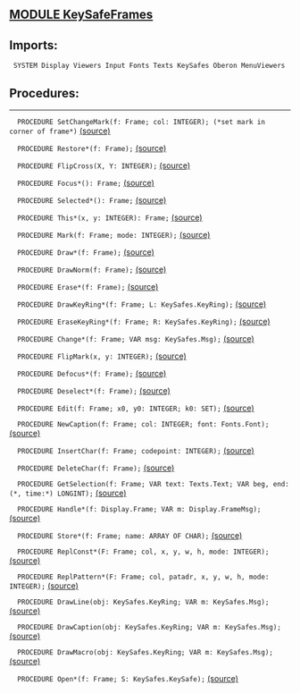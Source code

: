 
## [MODULE KeySafeFrames](https://github.com/io-core/Attest/blob/main/KeySafeFrames.Mod)

  ## Imports:
` SYSTEM Display Viewers Input Fonts Texts KeySafes Oberon MenuViewers`

## Procedures:
---

`  PROCEDURE SetChangeMark(f: Frame; col: INTEGER); (*set mark in corner of frame*)` [(source)](https://github.com/io-core/Attest/blob/main/KeySafeFrames.Mod#L79)


`  PROCEDURE Restore*(f: Frame);` [(source)](https://github.com/io-core/Attest/blob/main/KeySafeFrames.Mod#L88)


`  PROCEDURE FlipCross(X, Y: INTEGER);` [(source)](https://github.com/io-core/Attest/blob/main/KeySafeFrames.Mod#L105)


`  PROCEDURE Focus*(): Frame;` [(source)](https://github.com/io-core/Attest/blob/main/KeySafeFrames.Mod#L116)


`  PROCEDURE Selected*(): Frame;` [(source)](https://github.com/io-core/Attest/blob/main/KeySafeFrames.Mod#L121)


`  PROCEDURE This*(x, y: INTEGER): Frame;` [(source)](https://github.com/io-core/Attest/blob/main/KeySafeFrames.Mod#L126)


`  PROCEDURE Mark(f: Frame; mode: INTEGER);` [(source)](https://github.com/io-core/Attest/blob/main/KeySafeFrames.Mod#L131)


`  PROCEDURE Draw*(f: Frame);` [(source)](https://github.com/io-core/Attest/blob/main/KeySafeFrames.Mod#L136)


`  PROCEDURE DrawNorm(f: Frame);` [(source)](https://github.com/io-core/Attest/blob/main/KeySafeFrames.Mod#L141)


`  PROCEDURE Erase*(f: Frame);` [(source)](https://github.com/io-core/Attest/blob/main/KeySafeFrames.Mod#L146)


`  PROCEDURE DrawKeyRing*(f: Frame; L: KeySafes.KeyRing);` [(source)](https://github.com/io-core/Attest/blob/main/KeySafeFrames.Mod#L151)


`  PROCEDURE EraseKeyRing*(f: Frame; R: KeySafes.KeyRing);` [(source)](https://github.com/io-core/Attest/blob/main/KeySafeFrames.Mod#L156)


`  PROCEDURE Change*(f: Frame; VAR msg: KeySafes.Msg);` [(source)](https://github.com/io-core/Attest/blob/main/KeySafeFrames.Mod#L161)


`  PROCEDURE FlipMark(x, y: INTEGER);` [(source)](https://github.com/io-core/Attest/blob/main/KeySafeFrames.Mod#L166)


`  PROCEDURE Defocus*(f: Frame);` [(source)](https://github.com/io-core/Attest/blob/main/KeySafeFrames.Mod#L172)


`  PROCEDURE Deselect*(f: Frame);` [(source)](https://github.com/io-core/Attest/blob/main/KeySafeFrames.Mod#L182)


`  PROCEDURE Edit(f: Frame; x0, y0: INTEGER; k0: SET);` [(source)](https://github.com/io-core/Attest/blob/main/KeySafeFrames.Mod#L191)


`  PROCEDURE NewCaption(f: Frame; col: INTEGER; font: Fonts.Font);` [(source)](https://github.com/io-core/Attest/blob/main/KeySafeFrames.Mod#L286)


`  PROCEDURE InsertChar(f: Frame; codepoint: INTEGER);` [(source)](https://github.com/io-core/Attest/blob/main/KeySafeFrames.Mod#L294)


`  PROCEDURE DeleteChar(f: Frame);` [(source)](https://github.com/io-core/Attest/blob/main/KeySafeFrames.Mod#L304)


`  PROCEDURE GetSelection(f: Frame; VAR text: Texts.Text; VAR beg, end: (*, time:*) LONGINT);` [(source)](https://github.com/io-core/Attest/blob/main/KeySafeFrames.Mod#L325)


`  PROCEDURE Handle*(f: Display.Frame; VAR m: Display.FrameMsg);` [(source)](https://github.com/io-core/Attest/blob/main/KeySafeFrames.Mod#L335)


`  PROCEDURE Store*(f: Frame; name: ARRAY OF CHAR);` [(source)](https://github.com/io-core/Attest/blob/main/KeySafeFrames.Mod#L395)


`  PROCEDURE ReplConst*(F: Frame; col, x, y, w, h, mode: INTEGER);` [(source)](https://github.com/io-core/Attest/blob/main/KeySafeFrames.Mod#L401)


`  PROCEDURE ReplPattern*(F: Frame; col, patadr, x, y, w, h, mode: INTEGER);` [(source)](https://github.com/io-core/Attest/blob/main/KeySafeFrames.Mod#L410)


`  PROCEDURE DrawLine(obj: KeySafes.KeyRing; VAR m: KeySafes.Msg);` [(source)](https://github.com/io-core/Attest/blob/main/KeySafeFrames.Mod#L419)


`  PROCEDURE DrawCaption(obj: KeySafes.KeyRing; VAR m: KeySafes.Msg);` [(source)](https://github.com/io-core/Attest/blob/main/KeySafeFrames.Mod#L441)


`  PROCEDURE DrawMacro(obj: KeySafes.KeyRing; VAR m: KeySafes.Msg);` [(source)](https://github.com/io-core/Attest/blob/main/KeySafeFrames.Mod#L473)


`  PROCEDURE Open*(f: Frame; S: KeySafes.KeySafe);` [(source)](https://github.com/io-core/Attest/blob/main/KeySafeFrames.Mod#L496)

